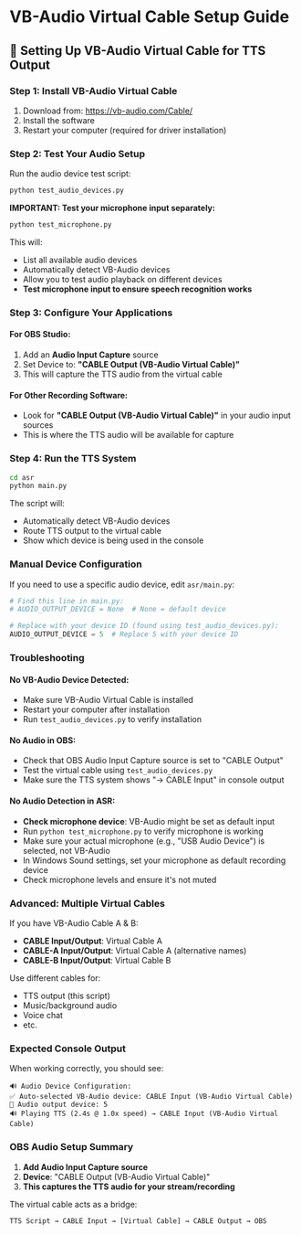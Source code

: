 # VB-Audio Virtual Cable Setup Guide

## 🎵 Setting Up VB-Audio Virtual Cable for TTS Output

### Step 1: Install VB-Audio Virtual Cable
1. Download from: https://vb-audio.com/Cable/
2. Install the software
3. Restart your computer (required for driver installation)

### Step 2: Test Your Audio Setup
Run the audio device test script:
```bash
python test_audio_devices.py
```

**IMPORTANT: Test your microphone input separately:**
```bash
python test_microphone.py
```

This will:
- List all available audio devices
- Automatically detect VB-Audio devices  
- Allow you to test audio playback on different devices
- **Test microphone input to ensure speech recognition works**

### Step 3: Configure Your Applications

#### For OBS Studio:
1. Add an **Audio Input Capture** source
2. Set Device to: **"CABLE Output (VB-Audio Virtual Cable)"**
3. This will capture the TTS audio from the virtual cable

#### For Other Recording Software:
- Look for **"CABLE Output (VB-Audio Virtual Cable)"** in your audio input sources
- This is where the TTS audio will be available for capture

### Step 4: Run the TTS System
```bash
cd asr
python main.py
```

The script will:
- Automatically detect VB-Audio devices
- Route TTS output to the virtual cable
- Show which device is being used in the console

### Manual Device Configuration

If you need to use a specific audio device, edit `asr/main.py`:

```python
# Find this line in main.py:
# AUDIO_OUTPUT_DEVICE = None  # None = default device

# Replace with your device ID (found using test_audio_devices.py):
AUDIO_OUTPUT_DEVICE = 5  # Replace 5 with your device ID
```

### Troubleshooting

#### No VB-Audio Device Detected:
- Make sure VB-Audio Virtual Cable is installed
- Restart your computer after installation
- Run `test_audio_devices.py` to verify installation

#### No Audio in OBS:
- Check that OBS Audio Input Capture source is set to "CABLE Output"
- Test the virtual cable using `test_audio_devices.py`
- Make sure the TTS system shows "→ CABLE Input" in console output

#### No Audio Detection in ASR:
- **Check microphone device**: VB-Audio might be set as default input
- Run `python test_microphone.py` to verify microphone is working
- Make sure your actual microphone (e.g., "USB Audio Device") is selected, not VB-Audio
- In Windows Sound settings, set your microphone as default recording device
- Check microphone levels and ensure it's not muted

### Advanced: Multiple Virtual Cables

If you have VB-Audio Cable A & B:
- **CABLE Input/Output**: Virtual Cable A
- **CABLE-A Input/Output**: Virtual Cable A (alternative names)
- **CABLE-B Input/Output**: Virtual Cable B

Use different cables for:
- TTS output (this script)
- Music/background audio
- Voice chat
- etc.

### Expected Console Output

When working correctly, you should see:
```
🔊 Audio Device Configuration:
✅ Auto-selected VB-Audio device: CABLE Input (VB-Audio Virtual Cable)
🎵 Audio output device: 5
🔊 Playing TTS (2.4s @ 1.0x speed) → CABLE Input (VB-Audio Virtual Cable)
```

### OBS Audio Setup Summary

1. **Add Audio Input Capture source**
2. **Device**: "CABLE Output (VB-Audio Virtual Cable)"
3. **This captures the TTS audio for your stream/recording**

The virtual cable acts as a bridge:
```
TTS Script → CABLE Input → [Virtual Cable] → CABLE Output → OBS
```
